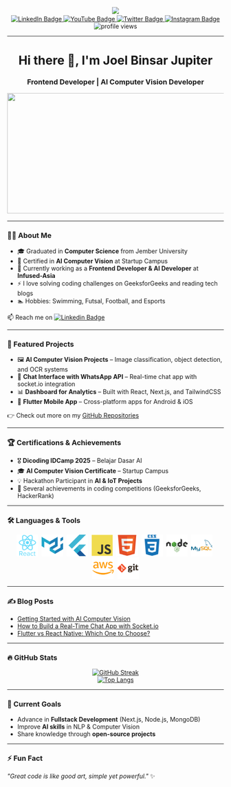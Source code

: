 <!-- Profile README -->

<div id="header" align="center">
  <img src="https://media.giphy.com/media/M9gbBd9nbDrOTu1Mqx/giphy.gif" width="120"/>
</div>

<div id="badges" align="center">
  <a href="https://www.linkedin.com/in/joelbinsar">
    <img src="https://img.shields.io/badge/LinkedIn-0077B5?style=for-the-badge&logo=linkedin&logoColor=white" alt="LinkedIn Badge"/>
  </a>
  <a href="https://www.youtube.com/channel/UC5cdij9Zbc7BJ31GGQqASDA">
    <img src="https://img.shields.io/badge/YouTube-FF0000?style=for-the-badge&logo=youtube&logoColor=white" alt="YouTube Badge"/>
  </a>
  <a href="https://twitter.com/BinsarJoel">
    <img src="https://img.shields.io/badge/Twitter-1DA1F2?style=for-the-badge&logo=twitter&logoColor=white" alt="Twitter Badge"/>
  </a>
  <a href="https://instagram.com/BinsarJoel">
    <img src="https://img.shields.io/badge/Instagram-E4405F?style=for-the-badge&logo=instagram&logoColor=white" alt="Instagram Badge"/>
  </a>
</div>

<div align="center">
  <img src="https://komarev.com/ghpvc/?username=bijoaja&style=flat-square&color=blue" alt="profile views"/>
</div>

---

<h1 align="center">Hi there 👋, I'm Joel Binsar Jupiter</h1>
<h3 align="center">Frontend Developer | AI Computer Vision Developer</h3>

<div align="center">
  <img src="https://media.giphy.com/media/dWesBcTLavkZuG35MI/giphy.gif" width="600" height="280"/>
</div>

---

### 👨‍💻 About Me
- 🎓 Graduated in **Computer Science** from Jember University  
- 🤖 Certified in **AI Computer Vision** at Startup Campus  
- 💼 Currently working as a **Frontend Developer & AI Developer** at **Infused-Asia**  
- ⚡ I love solving coding challenges on GeeksforGeeks and reading tech blogs  
- 🏊 Hobbies: Swimming, Futsal, Football, and Esports  

📫 Reach me on [![Linkedin Badge](https://img.shields.io/badge/-JoelBinsar-blue?style=flat&logo=Linkedin&logoColor=white)](https://www.linkedin.com/in/joelbinsar)

---

### 🚀 Featured Projects
- 🖼️ **AI Computer Vision Projects** – Image classification, object detection, and OCR systems  
- 💬 **Chat Interface with WhatsApp API** – Real-time chat app with socket.io integration  
- 📊 **Dashboard for Analytics** – Built with React, Next.js, and TailwindCSS  
- 📱 **Flutter Mobile App** – Cross-platform apps for Android & iOS  

👉 Check out more on my [GitHub Repositories](https://github.com/bijoaja?tab=repositories)

---

### 🏆 Certifications & Achievements
- 🎖️ **Dicoding IDCamp 2025** – Belajar Dasar AI  
- 🎓 **AI Computer Vision Certificate** – Startup Campus  
- 💡 Hackathon Participant in **AI & IoT Projects**  
- 🥇 Several achievements in coding competitions (GeeksforGeeks, HackerRank)

---

### 🛠️ Languages & Tools
<div align="center">
  <img src="https://github.com/devicons/devicon/blob/master/icons/react/react-original-wordmark.svg" title="React" alt="React" width="50" height="50"/>&nbsp;
  <img src="https://github.com/devicons/devicon/blob/master/icons/materialui/materialui-original.svg" title="Material UI" alt="Material UI" width="50" height="50"/>&nbsp;
  <img src="https://github.com/devicons/devicon/blob/master/icons/flutter/flutter-original.svg" title="Flutter" alt="Flutter" width="50" height="50"/>&nbsp;
  <img src="https://github.com/devicons/devicon/blob/master/icons/javascript/javascript-original.svg" title="JavaScript" alt="JavaScript" width="50" height="50"/>&nbsp;
  <img src="https://github.com/devicons/devicon/blob/master/icons/html5/html5-original.svg" title="HTML5" alt="HTML" width="50" height="50"/>&nbsp;
  <img src="https://github.com/devicons/devicon/blob/master/icons/css3/css3-plain-wordmark.svg"  title="CSS3" alt="CSS" width="50" height="50"/>&nbsp;
  <img src="https://github.com/devicons/devicon/blob/master/icons/nodejs/nodejs-original-wordmark.svg" title="NodeJS" alt="NodeJS" width="50" height="50"/>&nbsp;
  <img src="https://github.com/devicons/devicon/blob/master/icons/mysql/mysql-original-wordmark.svg" title="MySQL"  alt="MySQL" width="50" height="50"/>&nbsp;
  <img src="https://github.com/devicons/devicon/blob/master/icons/amazonwebservices/amazonwebservices-plain-wordmark.svg" title="AWS" alt="AWS" width="50" height="50"/>&nbsp;
  <img src="https://github.com/devicons/devicon/blob/master/icons/git/git-original-wordmark.svg" title="Git" alt="Git" width="50" height="50"/>
</div>

---

### ✍️ Blog Posts
<!-- BLOG-POST-LIST:START -->
- [Getting Started with AI Computer Vision](#)
- [How to Build a Real-Time Chat App with Socket.io](#)
- [Flutter vs React Native: Which One to Choose?](#)
<!-- BLOG-POST-LIST:END -->

---

### 🔥 GitHub Stats
<div align="center">
  
[![GitHub Streak](http://github-readme-streak-stats.herokuapp.com?user=bijoaja&theme=dark&background=000000)](https://git.io/streak-stats)  
[![Top Langs](https://github-readme-stats.vercel.app/api/top-langs/?username=bijoaja&layout=compact&theme=vision-friendly-dark)](https://github.com/anuraghazra/github-readme-stats)

</div>

---

### 🌱 Current Goals
- Advance in **Fullstack Development** (Next.js, Node.js, MongoDB)  
- Improve **AI skills** in NLP & Computer Vision  
- Share knowledge through **open-source projects**  

---

### ⚡ Fun Fact
_"Great code is like good art, simple yet powerful."_ ✨
